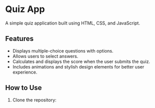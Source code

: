# Quiz App

A simple quiz application built using HTML, CSS, and JavaScript.

## Features

- Displays multiple-choice questions with options.
- Allows users to select answers.
- Calculates and displays the score when the user submits the quiz.
- Includes animations and stylish design elements for better user experience.

## How to Use

1. Clone the repository:

